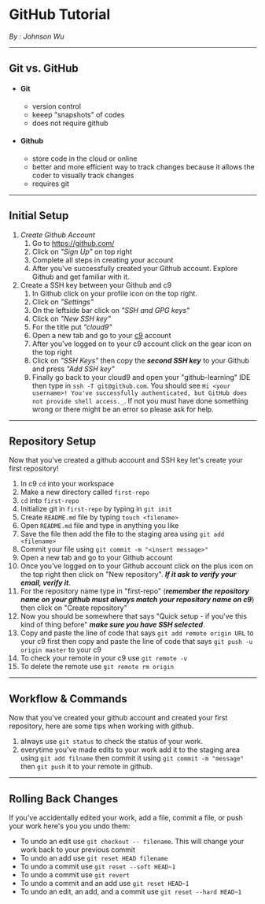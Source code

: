 # GitHub Tutorial

_By : Johnson Wu_

---
## Git vs. GitHub
* #### Git
    * version control
    * keeep "snapshots" of codes
    * does not require github
* #### Github
    * store code in the cloud or online
    * better and more efficient way to track changes because it allows the coder to visually track changes
    * requires git  

---
## Initial Setup
1. _Create Github Account_
    1. Go to https://github.com/
    2. Click on _"Sign Up"_ on top right
    3. Complete all steps in creating your account
    4. After you've successfully created your Github account. Explore Github and get familiar with it.
2. Create a SSH key between your Github and c9
    1. In Github click on your profile icon on the top right.
    2. Click on _"Settings"_
    3. On the leftside bar click on _"SSH and GPG keys"_
    4. Click on _"New SSH key"_
    5. For the title put _"cloud9"_
    6. Open a new tab and go to your [c9](https://c9.io/) account
    7. After you've logged on to your c9 account click on the gear icon on the top right
    8. Click on _"SSH Keys"_ then copy the _**second SSH key**_ to your Github and press _"Add SSH key"_
    9. Finally go back to your cloud9 and open your "github-learning" IDE then type in `ssh -T git@github.com`. You should see `Hi <your username>! You've successfully authenticated, but GitHub does not provide shell access._`. If not you must have done something wrong or there might be an error so please ask for help.

---
## Repository Setup
Now that you've created a github account and SSH key let's create your first repository!
1. In c9 `cd` into your workspace 
2. Make a new directory called `first-repo`
3. `cd` into `first-repo`
4. Initialize git in `first-repo` by typing in `git init`
5. Create `README.md` file by typing `touch <filename>`
6. Open `README.md` file and type in anything you like
7. Save the file then add the file to the staging area using `git add <filename>`
8. Commit your file using `git commit -m "<insert message>"`
9. Open a new tab and go to your Github account 
10. Once you've logged on to your Github account click on the plus icon on the top right then click on "New repository". _**If it ask to verify your email, verify it**_.
11. For the repository name type in "first-repo" (_**remember the repository name on your github must always match your repository name on c9**_) then click on "Create repository"
12. Now you should be somewhere that says "Quick setup - if you've this kind of thing before" _**make sure you have SSH selected**_.
13. Copy and paste the line of code that says `git add remote origin URL` to your c9 first then copy and paste the line of code that says `git push -u origin master` to your c9
14. To check your remote in your c9 use `git remote -v`
15. To delete the remote use `git remote rm origin`

---
## Workflow & Commands
Now that you've created your github account and created your first repository, here are some tips when working with github.
1. always use `git status` to check the status of your work.
2. everytime you've made edits to your work add it to the staging area using `git add filname` then commit it using `git commit -m "message"` then `git push` it to your remote in github.

---
## Rolling Back Changes
If you've accidentally edited your work, add a file, commit a file, or push your work here's you you undo them:
* To undo an edit use `git checkout -- filename`. This will change your work back to your previous commit
* To undo an add use `git reset HEAD filename`
* To undo a commit use `git reset --soft HEAD~1`
* To undo a commit use `git revert`
* To undo a commit and an add use `git reset HEAD~1`
* To undo an edit, an add, and a commit use `git reset --hard HEAD~1`